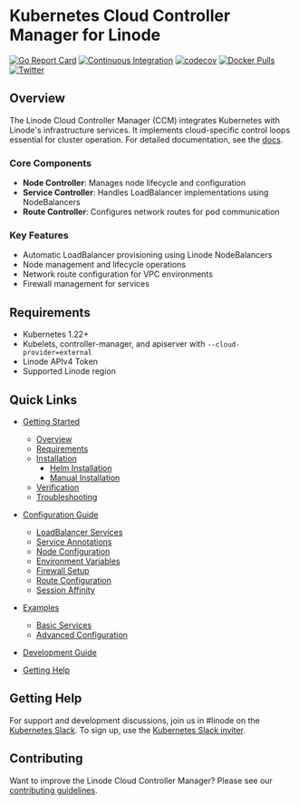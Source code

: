 # Kubernetes Cloud Controller Manager for Linode

[![Go Report Card](https://goreportcard.com/badge/github.com/linode/linode-cloud-controller-manager)](https://goreportcard.com/report/github.com/linode/linode-cloud-controller-manager)
[![Continuous Integration](https://github.com/linode/linode-cloud-controller-manager/actions/workflows/ci.yml/badge.svg)](https://github.com/linode/linode-cloud-controller-manager/actions/workflows/ci.yml)
[![codecov](https://codecov.io/gh/linode/linode-cloud-controller-manager/graph/badge.svg?token=GSRnqHUmCk)](https://codecov.io/gh/linode/linode-cloud-controller-manager)
[![Docker Pulls](https://img.shields.io/docker/pulls/linode/linode-cloud-controller-manager.svg)](https://hub.docker.com/r/linode/linode-cloud-controller-manager/)
[![Twitter](https://img.shields.io/twitter/follow/linode.svg?style=social&logo=twitter&label=Follow)](https://twitter.com/intent/follow?screen_name=linode)

## Overview

The Linode Cloud Controller Manager (CCM) integrates Kubernetes with Linode's infrastructure services. It implements cloud-specific control loops essential for cluster operation. For detailed documentation, see the [docs](docs/src/introduction.md).

### Core Components

- **Node Controller**: Manages node lifecycle and configuration
- **Service Controller**: Handles LoadBalancer implementations using NodeBalancers
- **Route Controller**: Configures network routes for pod communication

### Key Features

- Automatic LoadBalancer provisioning using Linode NodeBalancers
- Node management and lifecycle operations
- Network route configuration for VPC environments
- Firewall management for services

## Requirements

- Kubernetes 1.22+
- Kubelets, controller-manager, and apiserver with `--cloud-provider=external`
- Linode APIv4 Token
- Supported Linode region

## Quick Links

- [Getting Started](docs/src/getting-started/README.md)
  - [Overview](docs/src/getting-started/overview.md)
  - [Requirements](docs/src/getting-started/requirements.md)
  - [Installation](docs/src/getting-started/installation.md)
    - [Helm Installation](docs/src/getting-started/helm-installation.md)
    - [Manual Installation](docs/src/getting-started/manual-installation.md)
  - [Verification](docs/src/getting-started/verification.md)
  - [Troubleshooting](docs/src/getting-started/troubleshooting.md)

- [Configuration Guide](docs/src/configuration/README.md)
  - [LoadBalancer Services](docs/src/configuration/loadbalancer.md)
  - [Service Annotations](docs/src/configuration/annotations.md)
  - [Node Configuration](docs/src/configuration/nodes.md)
  - [Environment Variables](docs/src/configuration/environment.md)
  - [Firewall Setup](docs/src/configuration/firewall.md)
  - [Route Configuration](docs/src/configuration/routes.md)
  - [Session Affinity](docs/src/configuration/session-affinity.md)

- [Examples](docs/src/examples/README.md)
  - [Basic Services](docs/src/examples/basic.md)
  - [Advanced Configuration](docs/src/examples/advanced.md)

- [Development Guide](docs/src/development/README.md)

- [Getting Help](docs/src/help.md)

## Getting Help

For support and development discussions, join us in #linode on the [Kubernetes Slack](https://kubernetes.slack.com/messages/CD4B15LUR/details/). To sign up, use the [Kubernetes Slack inviter](http://slack.kubernetes.io/).

## Contributing

Want to improve the Linode Cloud Controller Manager? Please see our [contributing guidelines](.github/CONTRIBUTING.md).
